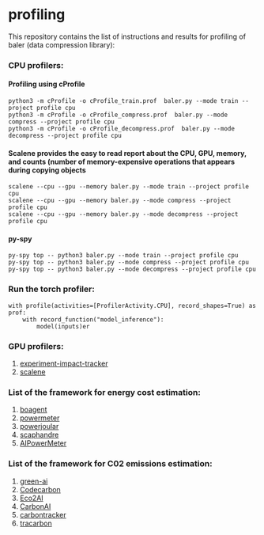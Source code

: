 # profiling
This repository contains the list of instructions and results for profiling of baler (data compression library):


### CPU profilers:

#### Profiling using cProfile
```
python3 -m cProfile -o cProfile_train.prof  baler.py --mode train --project profile cpu
python3 -m cProfile -o cProfile_compress.prof  baler.py --mode compress --project profile cpu
python3 -m cProfile -o cProfile_decompress.prof  baler.py --mode decompress --project profile cpu
```

#### Scalene provides the easy to read report about the CPU, GPU, memory, and counts (number of memory-expensive operations that appears during copying objects 
```
scalene --cpu --gpu --memory baler.py --mode train --project profile cpu
scalene --cpu --gpu --memory baler.py --mode compress --project profile cpu
scalene --cpu --gpu --memory baler.py --mode decompress --project profile cpu
```

#### py-spy
```
py-spy top -- python3 baler.py --mode train --project profile cpu
py-spy top -- python3 baler.py --mode compress --project profile cpu
py-spy top -- python3 baler.py --mode decompress --project profile cpu
```

### Run the torch profiler:
```
with profile(activities=[ProfilerActivity.CPU], record_shapes=True) as prof:
    with record_function("model_inference"):
        model(inputs)er
```

### GPU profilers:
1. [experiment-impact-tracker](https://github.com/Breakend/experiment-impact-tracker)
2. [scalene](https://github.com/plasma-umass/scalene)

### List of the framework for energy cost estimation:
1. [boagent](https://github.com/Boavizta/boagent)
2. [powermeter](https://github.com/autoai-incubator/powermeter)
3. [powerjoular](https://gitlab.com/joular/powerjoular)
4. [scaphandre](https://github.com/hubblo-org/scaphandre)
5. [AIPowerMeter](https://github.com/GreenAI-Uppa/AIPowerMeter)


### List of the framework for C02 emissions estimation:
1. [green-ai](https://github.com/daviddao/green-ai)
2. [Codecarbon](https://github.com/mlco2/codecarbon)
3. [Eco2AI](https://github.com/sb-ai-lab/Eco2AI)
4. [CarbonAI](https://github.com/Capgemini-Invent-France/CarbonAI)
5. [carbontracker](https://github.com/lfwa/carbontracker)
6. [tracarbon](https://github.com/fvaleye/tracarbon)
